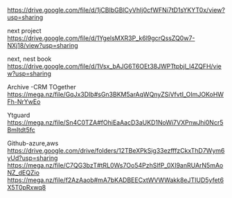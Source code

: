 
https://drive.google.com/file/d/1jCBIbGBlCyVhIj0cfWFNi7tD1sYKYT0x/view?usp=sharing

next project
https://drive.google.com/file/d/1YgelsMXR3P_k6l9gcrQssZQ0w7-NXj18/view?usp=sharing

next, nest book
https://drive.google.com/file/d/1Vsx_bAJG6T6OEt38JWPTtpbjl_l4ZQFH/view?usp=sharing

Archive -CRM TOgether
https://mega.nz/file/GqJx3DIb#sGn3BKM5arAqWQnyZSiVfvtI_OImJOKoHWFh-NrYwEo

Ytguard
https://mega.nz/file/Sn4C0TZA#fOhiEaAacD3aUKD1NoWi7VXPnwJhi0Ncr5BmItdt5fc

Github-azure,aws
https://drive.google.com/drive/folders/12TBeXPkSig33ezfffzCkxThD7Wym6yUd?usp=sharing
https://mega.nz/file/C7QG3bzT#tRL0Ws7Oo54PzhSlfP_0XI9anRUArN5mAoNZ_dEQZio
https://mega.nz/file/f2AzAaob#mA7bKADBEECxtWVWWakk8eJTIUD5yfet6X5T0pRxwq8

